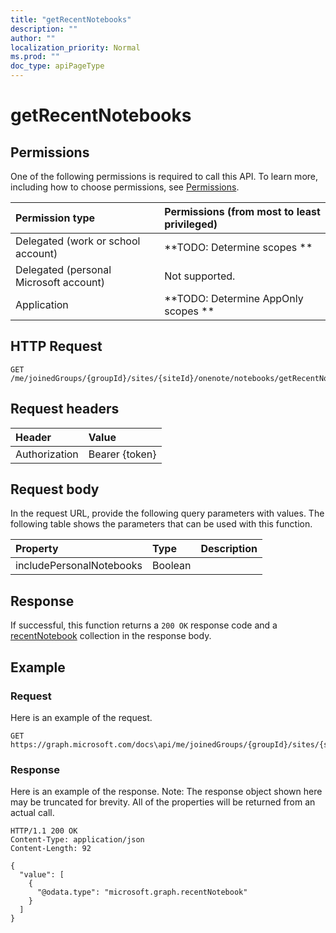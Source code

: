 ```yaml
---
title: "getRecentNotebooks"
description: ""
author: ""
localization_priority: Normal
ms.prod: ""
doc_type: apiPageType
---
```


# getRecentNotebooks



## Permissions
One of the following permissions is required to call this API. To learn more, including how to choose permissions, see [Permissions](/concepts/permissions-reference.md).

|Permission type|Permissions (from most to least privileged)|
|:---|:---|
|Delegated (work or school account)|**TODO: Determine scopes **|
|Delegated (personal Microsoft account)|Not supported.|
|Application|**TODO: Determine AppOnly scopes **|

## HTTP Request
<!-- {
  "blockType": "ignored"
}
-->
``` http
GET /me/joinedGroups/{groupId}/sites/{siteId}/onenote/notebooks/getRecentNotebooks
```

## Request headers
|Header|Value|
|:---|:---|
|Authorization|Bearer {token}|

## Request body
In the request URL, provide the following query parameters with values.
The following table shows the parameters that can be used with this function.

|Property|Type|Description|
|:---|:---|:---|
|includePersonalNotebooks|Boolean||



## Response
If successful, this function returns a `200 OK` response code and a [recentNotebook](../resources/recentNotebook.md) collection in the response body.

## Example

### Request
Here is an example of the request.
<!-- {
  "blockType": "request",
  "name": "notebook_getrecentnotebooks"
}
-->
``` http
GET https://graph.microsoft.com/docs\api/me/joinedGroups/{groupId}/sites/{siteId}/onenote/notebooks/getRecentNotebooks(includePersonalNotebooks=True)
```

### Response
Here is an example of the response. Note: The response object shown here may be truncated for brevity. All of the properties will be returned from an actual call.
<!-- {
  "blockType": "response",
  "truncated": true,
  "@odata.type": "collection(microsoft.graph.recentnotebook)"
}
-->
``` http
HTTP/1.1 200 OK
Content-Type: application/json
Content-Length: 92

{
  "value": [
    {
      "@odata.type": "microsoft.graph.recentNotebook"
    }
  ]
}
```

